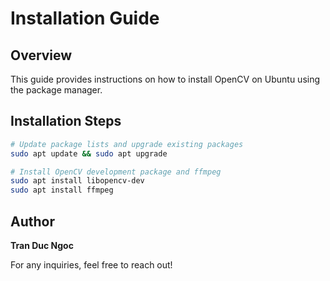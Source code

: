 # Installation Guide

## Overview
This guide provides instructions on how to install OpenCV on Ubuntu using the package manager.

## Installation Steps

```sh
# Update package lists and upgrade existing packages
sudo apt update && sudo apt upgrade

# Install OpenCV development package and ffmpeg
sudo apt install libopencv-dev
sudo apt install ffmpeg
```

## Author
**Tran Duc Ngoc**

For any inquiries, feel free to reach out!
